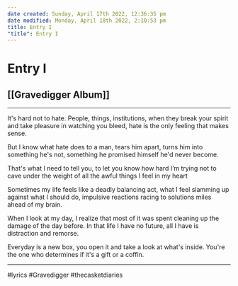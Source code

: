```yaml
---
date created: Sunday, April 17th 2022, 12:36:35 pm
date modified: Monday, April 18th 2022, 2:10:53 pm
title: Entry I
"title": Entry I
---
```

# Entry I
## [[Gravedigger Album]]
---

It's hard not to hate. People, things, institutions, when they break your spirit and take pleasure in watching you bleed, hate is the only feeling that makes sense.



But I know what hate does to a man, tears him apart, turns him into something he's not, something he promised himself he'd never become.



That's what I need to tell you, to let you know how hard I’m trying not to cave under the weight of all the awful things I feel in my heart



Sometimes my life feels like a deadly balancing act, what I feel slamming up against what I should do, impulsive reactions racing to solutions miles ahead of my brain.



When I look at my day, I realize that most of it was spent cleaning up the damage of the day before. In that life I have no future, all I have is distraction and remorse.



Everyday is a new box, you open it and take a look at what's inside. You're the one who determines if it's a gift or a coffin.

---

#lyrics #Gravedigger #thecasketdiaries